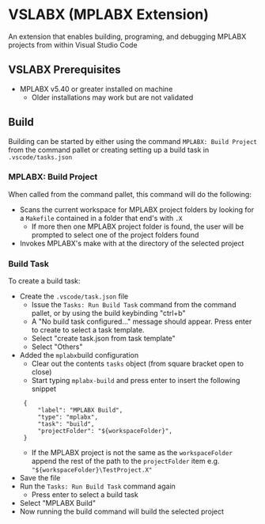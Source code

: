 # VSLABX (MPLABX Extension)

An extension that enables building, programing, and debugging MPLABX
projects from within Visual Studio Code

## VSLABX Prerequisites

* MPLABX v5.40 or greater installed on machine
    * Older installations may work but are not validated

## Build

Building can be started by either using the command `MPLABX: Build Project` from the command pallet or creating setting up a build task in `.vscode/tasks.json`

### MPLABX: Build Project
When called from the command pallet, this command will do the following:
* Scans the current workspace for MPLABX project folders by looking for a `Makefile` contained in a folder that end's with `.X`
    * If more then one MPLABX project folder is found, the user will be prompted to select one of the project folders found
* Invokes MPLABX's make with at the directory of the selected project

### Build Task
To create a build task:
* Create the `.vscode/task.json` file
    * Issue the `Tasks: Run Build Task` command from the command pallet, or by using the build keybinding "ctrl+b"
    * A "No build task configured..." message should appear. Press enter to create to select a task template.
    * Select "create task.json from task template"
    * Select "Others"
* Added the `mplabx`build configuration
    * Clear out the contents `tasks` object (from square bracket open to close)
    * Start typing `mplabx-build` and press enter to insert the following snippet
   ```
    {
        "label": "MPLABX Build",
        "type": "mplabx",
        "task": "build",
        "projectFolder": "${workspaceFolder}",
    }
    ```
    * If the MPLABX project is not the same as the `workspaceFolder` append the rest of the path to the `projectFolder` item e.g. `"${workspaceFolder}\TestProject.X"`
* Save the file
* Run the `Tasks: Run Build Task` command again
    * Press enter to select a build task
* Select "MPLABX Build"
* Now running the build command will build the selected project
